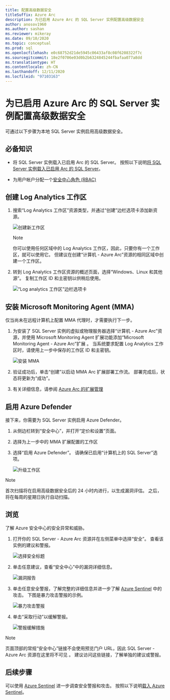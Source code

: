 ```yaml
---
title: 配置高级数据安全
titleSuffix: Azure Arc
description: 为已启用 Azure Arc 的 SQL Server 实例配置高级数据安全
author: anosov1960
ms.author: sashan
ms.reviewer: mikeray
ms.date: 09/10/2020
ms.topic: conceptual
ms.prod: sql
ms.openlocfilehash: e0c68752d21de5945c06433af8c08f6208322f7c
ms.sourcegitcommit: 18e2f0706e03d0b2b6324845244fbafaa077a8dd
ms.translationtype: HT
ms.contentlocale: zh-CN
ms.lasthandoff: 12/11/2020
ms.locfileid: "97103163"
---
```

# <a name="configure-advanced-data-security-for-azure-arc-enabled-sql-server-instance"></a>为已启用 Azure Arc 的 SQL Server 实例配置高级数据安全

可通过以下步骤为本地 SQL Server 实例启用高级数据安全。

## <a name="prerequisites"></a>必备知识

* 将 SQL Server 实例载入已启用 Arc 的 SQL Server。 按照以下说明[将 SQL Server 实例载入已启用 Arc 的 SQL Server](connect.md)。

* 为用户帐户分配一个[安全中心角色 (RBAC)](/azure/security-center/security-center-permissions)

## <a name="create-a-log-analytics-workspace"></a>创建 Log Analytics 工作区

1. 搜索“Log Analytics 工作区”资源类型，并通过“创建”边栏选项卡添加新资源。

   ![创建新工作区](media/configure-advanced-data-security/create-new-log-analytics-workspace.png)

   > [!NOTE]
   > 你可以使用任何区域中的 Log Analytics 工作区，因此，只要你有一个工作区，就可以使用它。 但建议在创建“计算机 - Azure Arc”资源的相同区域中创建一个工作区。

1. 转到 Log Analytics 工作区资源的概述页面，选择“Windows、Linux 和其他源”。 复制工作区 ID 和主密钥以供稍后使用。

   ![“Log analytics 工作区”边栏选项卡](media/configure-advanced-data-security/log-analytics-workspace-blade.png)

## <a name="install-microsoft-monitoring-agent-mma"></a>安装 Microsoft Monitoring Agent (MMA)

仅当尚未在远程计算机上配置 MMA 代理时，才需要执行下一步。

1. 为安装了 SQL Server 实例的虚拟或物理服务器选择“计算机 - Azure Arc”资源，并使用 Microsoft Monitoring Agent 扩展功能添加“Microsoft Monitoring Agent - Azure Arc”扩展 。 当系统要求配置 Log Analytics 工作区时，请使用上一步中保存的工作区 ID 和主密钥。

   ![安装 MMA](media/configure-advanced-data-security/install-mma-extension.png)

1. 验证成功后，单击“创建”以启动 MMA Arc 扩展部署工作流。 部署完成后，状态将更新为“成功”。

1. 有关详细信息，请参阅 [Azure Arc 的扩展管理](/azure/azure-arc/servers/manage-vm-extensions)

## <a name="enable-azure-defender"></a>启用 Azure Defender

接下来，你需要为 SQL Server 实例启用 Azure Defender。

1. 从侧边栏转到“安全中心”，并打开“定价和设置”页面。

1. 选择为上一步中的 MMA 扩展配置的工作区

1. 选择“启用 Azure Defender”。 请确保已启用“计算机上的 SQL Server”选项。

   ![升级工作区](media/configure-advanced-data-security/enable-azure-defender.png)

 > [!NOTE]
   > 首次扫描将在启用高级数据安全后的 24 小时内进行，以生成漏洞评估。 之后，将在每周的星期日执行自动扫描。

## <a name="explore"></a>浏览

了解 Azure 安全中心的安全异常和威胁。

1. 打开你的 SQL Server - Azure Arc 资源并在左侧菜单中选择“安全”。 查看该实例的建议和警报。

   ![选择安全标题](media/configure-advanced-data-security/security-heading-sql-server-arc.png)

1. 单击任意建议，查看“安全中心”中的漏洞详细信息。

   ![漏洞报告](media/configure-advanced-data-security/vulnerabilities-report.png)

1. 单击任意安全警报，了解完整的详细信息并进一步了解 [Azure Sentinel](/azure/sentinel/overview) 中的攻击。 下图是暴力攻击警报的示例。

   ![暴力攻击警报](media/configure-advanced-data-security/brute-force-alert.png)

1. 单击“采取行动”以缓解警报。

   ![警报缓解措施](media/configure-advanced-data-security/brute-force-alert-mitigation.png)

> [!NOTE]
> 页面顶部的常规“安全中心”链接不会使用预览门户 URL，因此 SQL Server - Azure Arc 资源在这里将不可见 。 建议访问这些链接，了解单独的建议或警报。

## <a name="next-steps"></a>后续步骤

可以使用 [Azure Sentinel](/azure/sentinel/overview) 进一步调查安全警报和攻击。 按照以下说明[载入 Azure Sentinel](/azure/sentinel/connect-data-sources)。